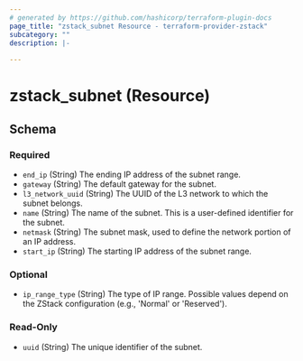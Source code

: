 ```yaml
---
# generated by https://github.com/hashicorp/terraform-plugin-docs
page_title: "zstack_subnet Resource - terraform-provider-zstack"
subcategory: ""
description: |-
  
---
```


# zstack_subnet (Resource)





<!-- schema generated by tfplugindocs -->
## Schema

### Required

- `end_ip` (String) The ending IP address of the subnet range.
- `gateway` (String) The default gateway for the subnet.
- `l3_network_uuid` (String) The UUID of the L3 network to which the subnet belongs.
- `name` (String) The name of the subnet. This is a user-defined identifier for the subnet.
- `netmask` (String) The subnet mask, used to define the network portion of an IP address.
- `start_ip` (String) The starting IP address of the subnet range.

### Optional

- `ip_range_type` (String) The type of IP range. Possible values depend on the ZStack configuration (e.g., 'Normal' or 'Reserved').

### Read-Only

- `uuid` (String) The unique identifier of the subnet.
